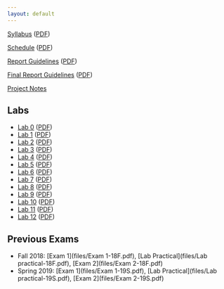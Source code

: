 ```yaml
---
layout: default
---
```


[Syllabus](README.html) ([PDF](Syllabus.pdf))

[Schedule](labs/Schedule.html) ([PDF](Schedule.pdf))

[Report Guidelines](labs/Report-Guideline.html) ([PDF](Report-Guideline.pdf))

[Final Report Guidelines](labs/Final-Report-Guidelines.html) ([PDF](Final-Report-Guidelines.pdf))

[Project Notes](project-notes.html)

## Labs

- [Lab 0](labs/lab0.html) ([PDF](lab0.pdf))
- [Lab 1](labs/lab1.html) ([PDF](lab1.pdf))
- [Lab 2](labs/lab2.html) ([PDF](lab2.pdf))
- [Lab 3](labs/lab3.html) ([PDF](lab3.pdf))
- [Lab 4](labs/lab4.html) ([PDF](lab4.pdf))
- [Lab 5](labs/lab5.html) ([PDF](lab5.pdf))
- [Lab 6](labs/lab6.html) ([PDF](lab6.pdf))
- [Lab 7](labs/lab7.html) ([PDF](lab7.pdf))
- [Lab 8](labs/lab8.html) ([PDF](lab8.pdf))
- [Lab 9](labs/lab9.html) ([PDF](lab9.pdf))
- [Lab 10](labs/labA.html) ([PDF](labA.pdf))
- [Lab 11](labs/labB.html) ([PDF](labB.pdf))
- [Lab 12](labs/labC.html) ([PDF](labC.pdf))

## Previous Exams

- Fall 2018: [Exam 1](files/Exam 1-18F.pdf), [Lab Practical](files/Lab practical-18F.pdf), [Exam 2](files/Exam 2-18F.pdf)
- Spring 2019: [Exam 1](files/Exam 1-19S.pdf), [Lab Practical](files/Lab practical-19S.pdf), [Exam 2](files/Exam 2-19S.pdf)
